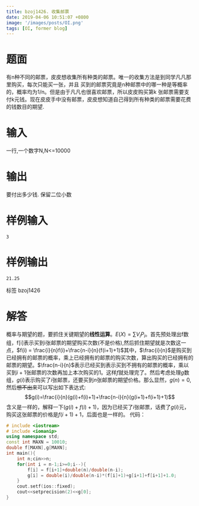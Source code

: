 ```yaml
---
title: bzoj1426. 收集邮票
date: 2019-04-06 10:51:07 +0800
image: '/images/posts/OI.png'
tags: [OI, former blog]
---
```


# 题面
有n种不同的邮票，皮皮想收集所有种类的邮票。唯一的收集方法是到同学凡凡那里购买，每次只能买一张，并且 买到的邮票究竟是n种邮票中的哪一种是等概率的，概率均为1/n。但是由于凡凡也很喜欢邮票，所以皮皮购买第k 张邮票需要支付k元钱。现在皮皮手中没有邮票，皮皮想知道自己得到所有种类的邮票需要花费的钱数目的期望.

#  输入
一行,一个数字N,N<=10000

#  输出
要付出多少钱. 保留二位小数

#  样例输入
```
3
```
#  样例输出
```
21.25
```
标签
bzoj1426
# 解答
概率与期望的题，要抓住关键期望的**线性运算**。$E(X)=\sum V_iP_i$。首先预处理出f数组，f[i]表示买到i张邮票的期望购买次数(不是价格),然后抓住期望就是次数这一点，$f(i) = \frac{i}{n}f(i)+\frac{n-i}{n}(f(i+1)+1)$其中，$\frac{i}{n}$是购买到已经拥有的邮票的概率，乘上已经拥有的邮票的购买次数，算出购买的已经拥有的邮票的期望。$\frac{n-i}{n}$表示已经买到表示买到不拥有的邮票的概率，乘以买到$i+1$张邮票的次数再加上本次购买的$1$。这样$f$就处理完了。然后考虑处理$g$数组，$g(i)$表示购买了$i$张邮票，还要买到$n$张邮票的期望价格。那么显然，$g(n)=0$,然后~~想不出来~~可以写出如下表达式:$$g(i)=\frac{i}{n}(g(i)+f(i)+1)+\frac{n-i}{n}(g(i+1)+f(i+1)+1)$$含义是一样的，解释一下$(g(i)+f(i)+1)$，因为已经买了$i$张邮票，话费了$g(i)$元，购买这张邮票的价格是$f(i+1)+1$，后面也是一样的。
代码：
```cpp
# include <iostream>
# include <iomanip>
using namespace std;
const int MAXN = 10010;
double f[MAXN],g[MAXN];
int main(){
    int n;cin>>n;
    for(int i = n-1;i>=0;i--){
        f[i] = f[i+1]+double(n)/double(n-i);
        g[i] = double(i)/double(n-i)*(f[i]+1)+g[i+1]+f[i+1]+1.0;
    }
    cout.setf(ios::fixed);
    cout<<setprecision(2)<<g[0];
}
```